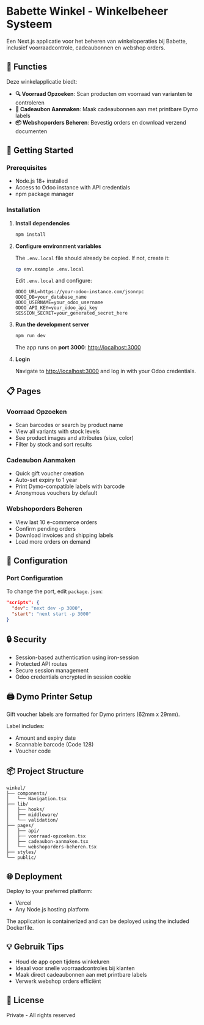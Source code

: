 # Babette Winkel - Winkelbeheer Systeem

Een Next.js applicatie voor het beheren van winkeloperaties bij Babette, inclusief voorraadcontrole, cadeaubonnen en webshop orders.

## 🏪 Functies

Deze winkelapplicatie biedt:

- **🔍 Voorraad Opzoeken**: Scan producten om voorraad van varianten te controleren
- **🎁 Cadeaubon Aanmaken**: Maak cadeaubonnen aan met printbare Dymo labels
- **📦 Webshoporders Beheren**: Bevestig orders en download verzend documenten

## 🚀 Getting Started

### Prerequisites

- Node.js 18+ installed
- Access to Odoo instance with API credentials
- npm package manager

### Installation

1. **Install dependencies**
   ```bash
   npm install
   ```

2. **Configure environment variables**

   The `.env.local` file should already be copied. If not, create it:
   ```bash
   cp env.example .env.local
   ```

   Edit `.env.local` and configure:
   ```env
   ODOO_URL=https://your-odoo-instance.com/jsonrpc
   ODOO_DB=your_database_name
   ODOO_USERNAME=your_odoo_username
   ODOO_API_KEY=your_odoo_api_key
   SESSION_SECRET=your_generated_secret_here
   ```

3. **Run the development server**
   ```bash
   npm run dev
   ```

   The app runs on **port 3000**: [http://localhost:3000](http://localhost:3000)

4. **Login**

   Navigate to [http://localhost:3000](http://localhost:3000) and log in with your Odoo credentials.

## 📋 Pages

### Voorraad Opzoeken
- Scan barcodes or search by product name
- View all variants with stock levels
- See product images and attributes (size, color)
- Filter by stock and sort results

### Cadeaubon Aanmaken
- Quick gift voucher creation
- Auto-set expiry to 1 year
- Print Dymo-compatible labels with barcode
- Anonymous vouchers by default

### Webshoporders Beheren  
- View last 10 e-commerce orders
- Confirm pending orders
- Download invoices and shipping labels
- Load more orders on demand

## 🔧 Configuration

### Port Configuration

To change the port, edit `package.json`:
```json
"scripts": {
  "dev": "next dev -p 3000",
  "start": "next start -p 3000"
}
```

## 🔒 Security

- Session-based authentication using iron-session
- Protected API routes
- Secure session management
- Odoo credentials encrypted in session cookie

## 🖨️ Dymo Printer Setup

Gift voucher labels are formatted for Dymo printers (62mm x 29mm).

Label includes:
- Amount and expiry date
- Scannable barcode (Code 128)
- Voucher code

## 📦 Project Structure

```
winkel/
├── components/
│   └── Navigation.tsx
├── lib/
│   ├── hooks/
│   ├── middleware/
│   └── validation/
├── pages/
│   ├── api/
│   ├── voorraad-opzoeken.tsx
│   ├── cadeaubon-aanmaken.tsx
│   └── webshoporders-beheren.tsx
├── styles/
└── public/
```

## 🌐 Deployment

Deploy to your preferred platform:
- Vercel
- Any Node.js hosting platform

The application is containerized and can be deployed using the included Dockerfile.

## 💡 Gebruik Tips

- Houd de app open tijdens winkeluren
- Ideaal voor snelle voorraadcontroles bij klanten
- Maak direct cadeaubonnen aan met printbare labels
- Verwerk webshop orders efficiënt

## 📝 License

Private - All rights reserved
